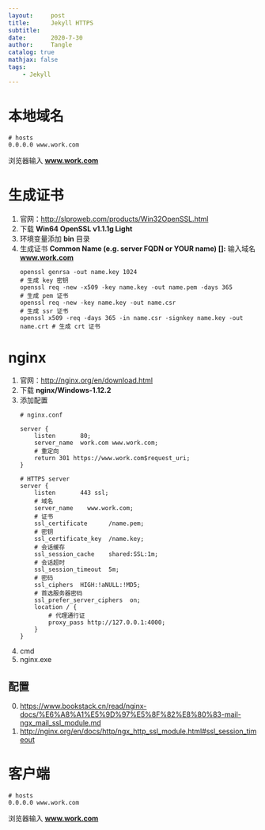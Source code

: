 ```yaml
---
layout:     post
title:      Jekyll HTTPS
subtitle:   
date:       2020-7-30
author:     Tangle
catalog: true
mathjax: false
tags:
    - Jekyll
---
```


# 本地域名

```
# hosts
0.0.0.0 www.work.com
```

浏览器输入 **www.work.com**

# 生成证书

1. 官网：<http://slproweb.com/products/Win32OpenSSL.html>
1. 下载 **Win64 OpenSSL v1.1.1g Light**
1. 环境变量添加 **bin** 目录
1. 生成证书 **Common Name (e.g. server FQDN or YOUR name) []:** 输入域名 **www.work.com**
    ```
    openssl genrsa -out name.key 1024                                        # 生成 key 密钥
    openssl req -new -x509 -key name.key -out name.pem -days 365             # 生成 pem 证书
    openssl req -new -key name.key -out name.csr                             # 生成 ssr 证书
    openssl x509 -req -days 365 -in name.csr -signkey name.key -out name.crt # 生成 crt 证书
    ```

# nginx

1. 官网：<http://nginx.org/en/download.html>
1. 下载 **nginx/Windows-1.12.2**
1. 添加配置
    ```
    # nginx.conf
    
    server {
        listen       80;
        server_name  work.com www.work.com;
        # 重定向
        return 301 https://www.work.com$request_uri;
    }
    
    # HTTPS server
    server {
        listen       443 ssl;
        # 域名
        server_name    www.work.com;
        # 证书
        ssl_certificate      /name.pem;
        # 密钥
        ssl_certificate_key  /name.key;
        # 会话缓存
        ssl_session_cache    shared:SSL:1m;
        # 会话超时
        ssl_session_timeout  5m;
        # 密码
        ssl_ciphers  HIGH:!aNULL:!MD5;
        # 首选服务器密码
        ssl_prefer_server_ciphers  on;
        location / {
            # 代理通行证
            proxy_pass http://127.0.0.1:4000;
        }
    }
    ```
1. cmd
1. nginx.exe

## 配置

0. https://www.bookstack.cn/read/nginx-docs/%E6%A8%A1%E5%9D%97%E5%8F%82%E8%80%83-mail-ngx_mail_ssl_module.md
0. http://nginx.org/en/docs/http/ngx_http_ssl_module.html#ssl_session_timeout

# 客户端

```
# hosts
0.0.0.0 www.work.com
```

浏览器输入 **www.work.com**




